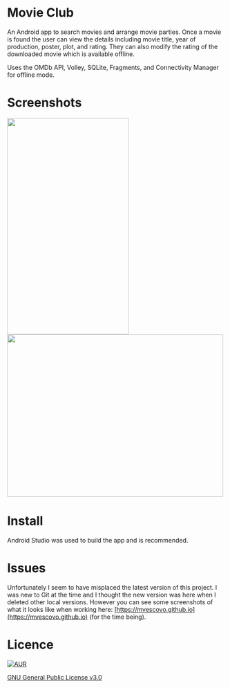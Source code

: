# Movie Club

An Android app to search movies and arrange movie parties. Once a movie is found the user can view the details including movie title, year of production, poster, plot, and rating. They can also modify the rating of the downloaded movie which is available offline.

Uses the OMDb API, Volley, SQLite, Fragments, and Connectivity Manager for offline mode.

# Screenshots
<img src="https://cloud.githubusercontent.com/assets/15829736/22180091/2b1a5956-e0ba-11e6-8b3c-135b059ef3f0.png" height="500" width="281">
<img src="https://cloud.githubusercontent.com/assets/15829736/22180094/303ca63c-e0ba-11e6-88a7-9f43c1be9542.png" height="375" width="500">

# Install
Android Studio was used to build the app and is recommended.

# Issues

Unfortunately I seem to have misplaced the latest version of this project. I was new to Git at the time and I thought the new version was here when I deleted other local versions. However you can see some screenshots of what it looks like when working here: [https://mvescovo.github.io](https://mvescovo.github.io) (for the time being).

# Licence

[![AUR](https://img.shields.io/aur/license/yaourt.svg)]()

[GNU General Public License v3.0](http://choosealicense.com/licenses/gpl-3.0/)
